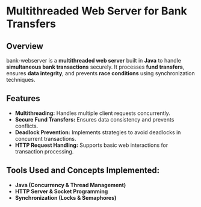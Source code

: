 # Multithreaded Web Server for Bank Transfers

## Overview
bank-webserver is a **multithreaded web server** built in **Java** to handle **simultaneous bank transactions** securely. It processes **fund transfers**, ensures **data integrity**, and prevents **race conditions** using synchronization techniques.

## Features
- **Multithreading:** Handles multiple client requests concurrently.
- **Secure Fund Transfers:** Ensures data consistency and prevents conflicts.
- **Deadlock Prevention:** Implements strategies to avoid deadlocks in concurrent transactions.
- **HTTP Request Handling:** Supports basic web interactions for transaction processing.

## Tools Used and Concepts Implemented:
- **Java (Concurrency & Thread Management)**
- **HTTP Server & Socket Programming**
- **Synchronization (Locks & Semaphores)**
